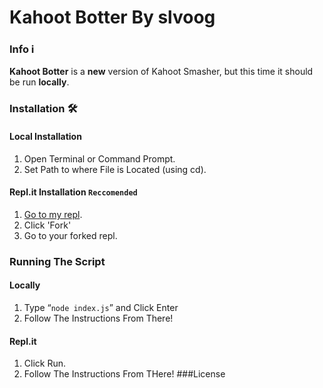 Kahoot Botter
By slvoog
=

### Info ℹ
**Kahoot Botter** is a **new** version of Kahoot Smasher, but this time it should be run **locally**.
### Installation 🛠
#### Local Installation
1. Open Terminal or Command Prompt.
2. Set Path to where File is Located (using cd).
#### Repl.it Installation `Reccomended`
1. [Go to my repl](https://replit.com/@svloogz/Kahoot-Smasher?v=1).
2. Click 'Fork'
3. Go to your forked repl.
### Running The Script
#### Locally
1. Type “```node index.js```” and Click Enter
2. Follow The Instructions From There!
#### Repl.it
1. Click Run.
2. Follow The Instructions From THere!
###License

